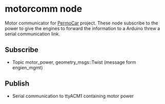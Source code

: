 # motorcomm node
Motor communicator for [PermoCar](https://github.com/Trobolit/PermoCar) project.
These node subscribe to the power to give the engines to forward the information to a Arduino threw a serial communication link.
## Subscribe
* Topic motor_power, geometry_msgs::Twist (message form engien_mgmt)

## Publish
* Serial communication to ttyACM1 containing motor power
